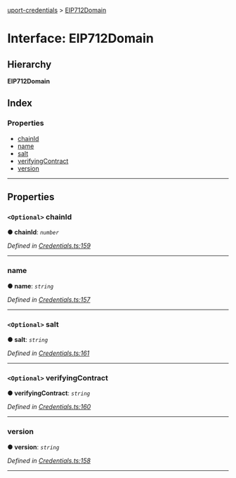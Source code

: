 [uport-credentials](../README.md) > [EIP712Domain](../interfaces/eip712domain.md)

# Interface: EIP712Domain

## Hierarchy

**EIP712Domain**

## Index

### Properties

* [chainId](eip712domain.md#chainid)
* [name](eip712domain.md#name)
* [salt](eip712domain.md#salt)
* [verifyingContract](eip712domain.md#verifyingcontract)
* [version](eip712domain.md#version)

---

## Properties

<a id="chainid"></a>

### `<Optional>` chainId

**● chainId**: *`number`*

*Defined in [Credentials.ts:159](https://github.com/uport-project/uport-credentials/blob/c498e74/src/Credentials.ts#L159)*

___
<a id="name"></a>

###  name

**● name**: *`string`*

*Defined in [Credentials.ts:157](https://github.com/uport-project/uport-credentials/blob/c498e74/src/Credentials.ts#L157)*

___
<a id="salt"></a>

### `<Optional>` salt

**● salt**: *`string`*

*Defined in [Credentials.ts:161](https://github.com/uport-project/uport-credentials/blob/c498e74/src/Credentials.ts#L161)*

___
<a id="verifyingcontract"></a>

### `<Optional>` verifyingContract

**● verifyingContract**: *`string`*

*Defined in [Credentials.ts:160](https://github.com/uport-project/uport-credentials/blob/c498e74/src/Credentials.ts#L160)*

___
<a id="version"></a>

###  version

**● version**: *`string`*

*Defined in [Credentials.ts:158](https://github.com/uport-project/uport-credentials/blob/c498e74/src/Credentials.ts#L158)*

___

